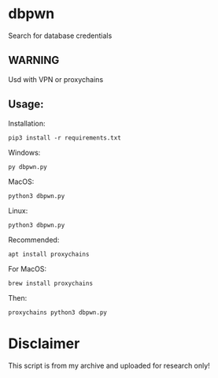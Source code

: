 # dbpwn
Search for database credentials

## WARNING
Usd with VPN or proxychains

## Usage:

Installation:
```Shell
pip3 install -r requirements.txt
```

Windows:
```Shell
py dbpwn.py
```
MacOS:
```Shell
python3 dbpwn.py
```
Linux:
```Shell
python3 dbpwn.py
```

Recommended:
```Shell
apt install proxychains
```

For MacOS:
```Shell
brew install proxychains
```

Then:
```Shell
proxychains python3 dbpwn.py
```

# Disclaimer
This script is from my archive and uploaded for research only!
